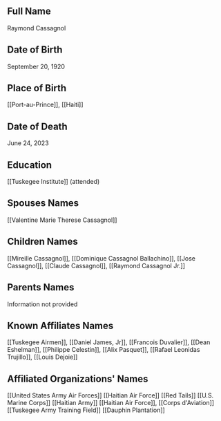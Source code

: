 ## Full Name
Raymond Cassagnol

## Date of Birth
September 20, 1920

## Place of Birth
[[Port-au-Prince]], [[Haiti]]

## Date of Death
June 24, 2023

## Education
 [[Tuskegee Institute]] (attended)

## Spouses Names
[[Valentine Marie Therese Cassagnol]]

## Children Names
[[Mireille Cassagnol]], [[Dominique Cassagnol Ballachino]], [[Jose Cassagnol]], [[Claude Cassagnol]], [[Raymond Cassagnol Jr.]]

## Parents Names
Information not provided

## Known Affiliates Names
 [[Tuskegee Airmen]], [[Daniel James, Jr]], [[Francois Duvalier]], [[Dean Eshelman]], [[Philippe Celestin]], [[Alix Pasquet]], [[Rafael Leonidas Trujillo]], [[Louis Dejoie]]

## Affiliated Organizations' Names
 [[United States Army Air Forces]]
 [[Haitian Air Force]]
 [[Red Tails]]
 [[U.S. Marine Corps]]
 [[Haitian Army]]
 [[Haitian Air Force]], [[Corps d'Aviation]]
 [[Tuskegee Army Training Field]]
 [[Dauphin Plantation]]
 

